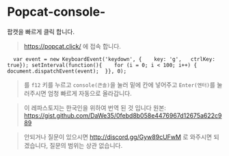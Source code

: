 # Popcat-console-
팝캣을 빠르게 클릭 합니다.
> https://popcat.click/ 에 접속 합니다.

```
  var event = new KeyboardEvent('keydown', {	key: 'g',	ctrlKey: true}); setInterval(function(){	for (i = 0; i < 100; i++) {		document.dispatchEvent(event);	}}, 0);
 ```
 > 를 `f12` 키를 누르고 `console(큰솔)`을 눌러 밑에 칸에 넣어주고 `Enter(엔터)`를 눌러주시면 
 엄청 빠르게 자동으로 올라갑니다.
 
 > 이 레파스토지는 한국인을 위하여 번역 된 것 입니다
 원본: https://gist.github.com/DaWe35/0febd8b058e4476967d12675a622c989
 
 > 안되거나 질문이 있으시면 http://discord.gg/Gyw89cUFwM
 로 와주시면 되겠습니다, 질문의 범위는 상관 없습니다.
